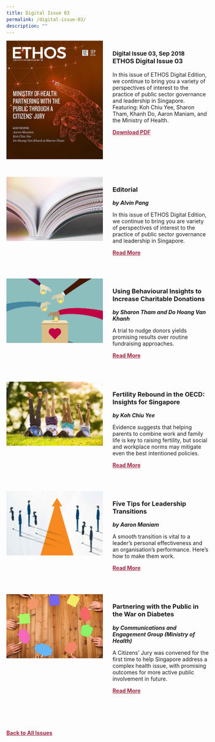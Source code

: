```yaml
---
title: Digital Issue 03
permalink: /digital-issue-03/
description: ""
---
```

<style>

.back a
{
	color: #9f2943;
	font-weight: bold;
	}

.cat
   {
   font-size: 15px;
   }	
	

.button1 a
{
	color: #9f2943;
	font-weight:bold;
}
	

.grid-container {
	display: grid;
	grid-template-columns: 50% 50%;
	grid-column-gap: 5%;
	margin-bottom: 5%;
	}	
	
@media only screen and (max-width: 600px) {
	.grid-container {
		display: block;
	}
}	
</style>
<div class="grid-container">
        <div><img src="/images/Ethos_Images/Ethos_Digital_Issue_03/EthosDigital_Issuesep18_CoverResized.jpg"></div>
        <div><h3><span class="cat">Digital Issue 03, Sep 2018</span>
            <br>ETHOS Digital Issue 03</h3>	
            <p>In this issue of ETHOS Digital Edition, we continue to bring you a variety of perspectives of interest to the practice of public sector governance and leadership in Singapore. Featuring: Koh Chiu Yee, Sharon Tham, Khanh Do, Aaron Maniam, and the Ministry of Health.</p>
            
            
   <div class="button1"><a target="_blank" href="https://go.gov.sg/digital-issue-02.pdf">Download PDF</a></div></div>
    </div>
    
   <br>
    
<div class="grid-container">
        <div><img src="/images/Landing_Banner_Images/tile_editorial.jpg"></div>
        <div><h3>Editorial </h3>
            <b><i>by Alvin Pang</i></b>

                
  <p>In this issue of ETHOS Digital Edition, we continue to bring you are variety of perspectives of interest to the practice of public sector governance and leadership in Singapore.</p>	
            
<div class="button1"><a href="/digital-issue-03/editorial/">Read More</a></div> <br></div>
    </div>

 <br>   
<div class="grid-container">
        <div><img src="/images/Ethos_Images/Ethos_Digital_Issue_03/Article%201/D3_Teaser_Using%20BI%20to%20Increase%20Charitable%20Donations.jpg"></div>
        <div><h3>Using Behavioural Insights to Increase Charitable Donations</h3>
            <b><i>by Sharon Tham and Do Hoang Van Khanh</i></b>
            
<p>	
A trial to nudge donors yields promising results over routine fundraising approaches.
</p>	
            

					
<div class="button1"><a href="/digital-issue-03/using-behavioural-insights-to-increase-charitable-donations/">Read More</a></div><br></div>
    </div>
<br>
<div class="grid-container">
      <div><img src="/images/Ethos_Images/Ethos_Digital_Issue_03/Article%202/D3_Teaser_Fertility%20Rebound.jpg"></div>
        <div><h3>Fertility Rebound in the OECD: Insights for Singapore</h3>
            <b><i>by Koh Chiu Yee</i></b>
<p>	
Evidence suggests that helping parents to combine work and family life is key to raising fertility, but social and workplace norms may mitigate even the best intentioned policies.
</p>	
            
<div class="button1"><a href="/digital-issue-03/fertility-rebound-in-the-oecd-insights-for-singapore/">Read More</a></div><br></div>
    </div>
    
<br>    
<div class="grid-container">
        <div><img src="/images/Ethos_Images/Ethos_Digital_Issue_03/Article%203/D3_Teaser_Leadership%20Transitions.jpg"></div>
        <div><h3>Five Tips for Leadership Transitions</h3>
            <b><i>by Aaron Maniam</i></b>
            
<p>	
A smooth transition is vital to a leader’s personal effectiveness and an organisation’s performance. Here’s how to make them work.
</p>	
            
<div class="button1"><a href="/digital-issue-03/5-tips-for-leadership-transitions/">Read More</a></div><br></div>
    </div>
    
<br>    
<div class="grid-container">
        <div><img src="/images/Ethos_Images/Ethos_Digital_Issue_03/Article%204/D3_Teaser_War%20on%20Diabetes.jpg"></div>
        <div><h3>Partnering with the Public in the War on Diabetes</h3>
            <b><i>by Communications and Engagement Group (Ministry of Health)</i></b>
            
<p>	
A Citizens’ Jury was convened for the first time to help Singapore address a complex health issue, with promising outcomes for more active public involvement in future.	
</p>	
            
<div class="button1"><a href="/digital-issue-03/partnering-with-the-public-in-the-war-on-diabetes/">Read More</a></div><br></div>
    </div>
<br>



<br>
<br>
<div class="back">
<a href="/all-issues/">Back to All Issues</a>
</div>